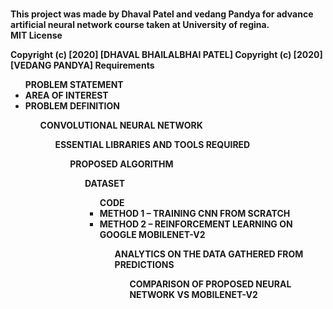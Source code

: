 ﻿<b><br>This project was made by Dhaval Patel and vedang Pandya for advance artificial neural network course taken at University of regina.<b><br>
MIT License

Copyright (c) [2020] [DHAVAL BHAILALBHAI PATEL]
Copyright (c) [2020] [VEDANG PANDYA]
<b>Requirements<b><br>
	<ul><b>PROBLEM STATEMENT<b><br>
		<li><b>AREA OF INTEREST <b><br></li>
		<li><b>PROBLEM DEFINITION<b><br></li>
	<ul><b>CONVOLUTIONAL NEURAL NETWORK<b><br>
	<ul><b>ESSENTIAL LIBRARIES AND TOOLS REQUIRED<b><br>
	<ul><b>PROPOSED ALGORITHM<b><br>
  <ul><b>DATASET<b><br>
  <ul><b>CODE<b><br>
    <li><b>METHOD 1 – TRAINING CNN FROM SCRATCH<b><br></li>
		<li><b>METHOD 2 – REINFORCEMENT LEARNING ON GOOGLE MOBILENET-V2<b><br></li>
  <ul><b>ANALYTICS ON THE DATA GATHERED FROM PREDICTIONS<b><br>
  <ul><b>COMPARISON OF PROPOSED NEURAL NETWORK VS MOBILENET-V2<b><br>
